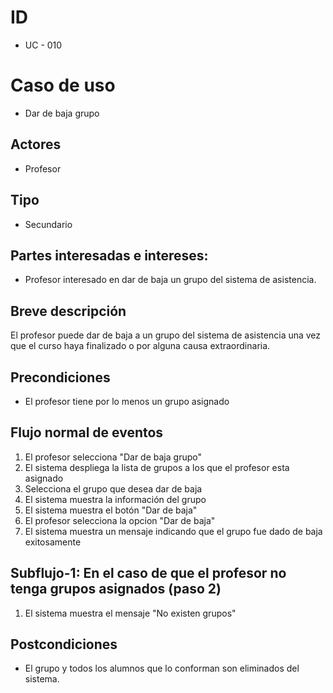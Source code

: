 # ID
- UC - 010

# Caso de uso
- Dar de baja grupo

## Actores
- Profesor

## Tipo
- Secundario

## Partes interesadas e intereses:
- Profesor interesado en dar de baja un grupo del sistema de asistencia.

## Breve descripción
El profesor puede dar de baja a un grupo del sistema de asistencia una vez que el curso haya finalizado o por alguna causa extraordinaria. 

## Precondiciones

- El profesor tiene por lo menos un grupo asignado

## Flujo normal de eventos

1. El profesor selecciona "Dar de baja grupo"
2. El sistema despliega la lista de grupos a los que el profesor esta asignado
3. Selecciona el grupo que desea dar de baja
4. El sistema muestra la información del grupo
5. El sistema muestra el botón "Dar de baja"
6. El profesor selecciona la opcion "Dar de baja"
7. El sistema muestra un mensaje indicando que el grupo fue dado de baja exitosamente


## Subflujo-1: En el caso de que el profesor no tenga grupos asignados (paso 2)

1. El sistema muestra el mensaje "No existen grupos"

## Postcondiciones 

- El grupo y todos los alumnos que lo conforman son eliminados del sistema.
